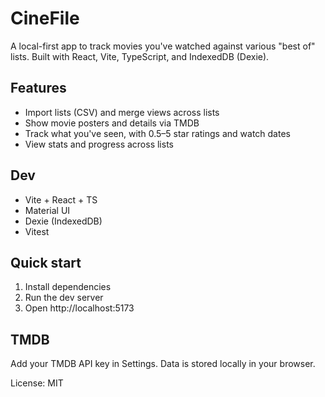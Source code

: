 # CineFile

A local-first app to track movies you've watched against various "best of" lists. Built with React, Vite, TypeScript, and IndexedDB (Dexie).

## Features
- Import lists (CSV) and merge views across lists
- Show movie posters and details via TMDB
- Track what you've seen, with 0.5–5 star ratings and watch dates
- View stats and progress across lists

## Dev
- Vite + React + TS
- Material UI
- Dexie (IndexedDB)
- Vitest

## Quick start
1. Install dependencies
2. Run the dev server
3. Open http://localhost:5173

## TMDB
Add your TMDB API key in Settings. Data is stored locally in your browser.

License: MIT
